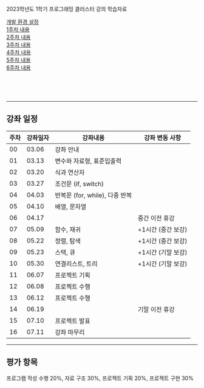 2023학년도 1학기 프로그래밍 클러스터 강의 학습자료

[개발 환경 설정](https://github.com/Goodgaym/202301PthCluster/blob/master/Week0_Installation/_Contents.md)  
[1주차 내용](https://github.com/Goodgaym/202301PthCluster/blob/master/Week1_CBasic/_Contents.md)   
[2주차 내용](https://github.com/Goodgaym/202301PthCluster/blob/master/Week2_Operator/_Contents.md)   
[3주차 내용](https://github.com/Goodgaym/202301PthCluster/blob/master/Week3_Conditionals/_Contents.md)   
[4주차 내용](https://github.com/Goodgaym/202301PthCluster/blob/master/Week4_Loop/_Contents.md)   
[5주차 내용](https://github.com/Goodgaym/202301PthCluster/blob/master/Week5_Array/_Contents.md)   
[6주차 내용](https://github.com/Goodgaym/202301PthCluster/blob/master/Week6_Function/_Contents.md)   

<br/><br/><br/>

- - - 
## 강좌 일정
|주차|강좌일자|강좌내용|강좌 변동 사항|
|----|--------|--------|---------|
|00  |03.06   |강좌 안내                                |
|01  |03.13   |변수와 자료형, 표준입출력                |
|02  |03.20   |식과 연산자                              |
|03  |03.27   |조건문 (if, switch)                      |
|04  |04.03   |반복문 (for, while), 다중 반복           |
|05  |04.10   |배열, 문자열                             |
|06  |04.17   |                                         | 중간 이전 휴강
|07  |05.09   |함수, 재귀                               | +1시간 (중간 보강)
|08  |05.22   |정렬, 탐색                               | +1시간 (중간 보강)
|09  |05.23   |스택, 큐                                 | +1시간 (기말 보강)
|10  |05.30   |연결리스트, 트리                         | +1시간 (기말 보강)
|11  |06.07   |프로젝트 기획                            |
|12  |06.08   |프로젝트 수행                            |
|13  |06.12   |프로젝트 수행                            |
|14  |06.19   |                                         | 기말 이전 휴강
|15  |07.10   |프로젝트 발표                            |
|16  |07.11   |강좌 마무리                              |

- - - 
## 평가 항목
프로그램 작성 수행 20%, 
자료 구조 30%, 
프로젝트 기획 20%, 
프로젝트 구현 30%   